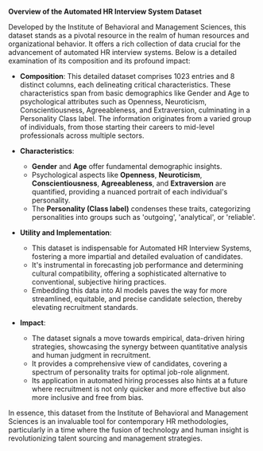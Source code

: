 **Overview of the Automated HR Interview System Dataset**

Developed by the Institute of Behavioral and Management Sciences, this dataset stands as a pivotal resource in the realm of human resources and organizational behavior. It offers a rich collection of data crucial for the advancement of automated HR interview systems. Below is a detailed examination of its composition and its profound impact:

- **Composition**: This detailed dataset comprises 1023 entries and 8 distinct columns, each delineating critical characteristics. These characteristics span from basic demographics like Gender and Age to psychological attributes such as Openness, Neuroticism, Conscientiousness, Agreeableness, and Extraversion, culminating in a Personality Class label. The information originates from a varied group of individuals, from those starting their careers to mid-level professionals across multiple sectors.

- **Characteristics**:
  - **Gender** and **Age** offer fundamental demographic insights.
  - Psychological aspects like **Openness**, **Neuroticism**, **Conscientiousness**, **Agreeableness**, and **Extraversion** are quantified, providing a nuanced portrait of each individual's personality.
  - The **Personality (Class label)** condenses these traits, categorizing personalities into groups such as 'outgoing', 'analytical', or 'reliable'.

- **Utility and Implementation**:
  - This dataset is indispensable for Automated HR Interview Systems, fostering a more impartial and detailed evaluation of candidates.
  - It's instrumental in forecasting job performance and determining cultural compatibility, offering a sophisticated alternative to conventional, subjective hiring practices.
  - Embedding this data into AI models paves the way for more streamlined, equitable, and precise candidate selection, thereby elevating recruitment standards.

- **Impact**:
  - The dataset signals a move towards empirical, data-driven hiring strategies, showcasing the synergy between quantitative analysis and human judgment in recruitment.
  - It provides a comprehensive view of candidates, covering a spectrum of personality traits for optimal job-role alignment.
  - Its application in automated hiring processes also hints at a future where recruitment is not only quicker and more effective but also more inclusive and free from bias.

In essence, this dataset from the Institute of Behavioral and Management Sciences is an invaluable tool for contemporary HR methodologies, particularly in a time where the fusion of technology and human insight is revolutionizing talent sourcing and management strategies.
